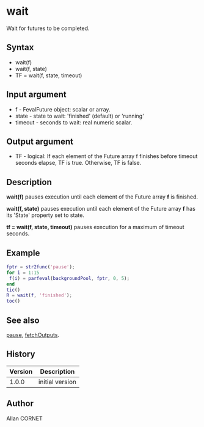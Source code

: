 

# wait

Wait for futures to be completed.

## Syntax

- wait(f)
- wait(f, state)
- TF = wait(f, state, timeout)

## Input argument

 - f - FevalFuture object: scalar or array.
 - state - state to wait: 'finished' (default) or  'running'
 - timeout - seconds to wait: real numeric scalar.

## Output argument

 - TF - logical: If each element of the Future array f finishes before timeout seconds elapse, TF is true. Otherwise, TF is false.

## Description


  <p><b>wait(f)</b> pauses execution until each element of the Future array <b>f</b> is finished.</p>
  <p><b>wait(f, state)</b> pauses execution until each element of the Future array <b>f</b> has its 'State' property set to state.</p>
  <p><b>tf = wait(f, state, timeout)</b> pauses execution for a maximum of timeout seconds.</p>


## Example

```matlab
fptr = str2func('pause');
for i = 1:15
 f(i) = parfeval(backgroundPool, fptr, 0, 5);
end
tic()
R = wait(f, 'finished');
toc()
```

## See also

[pause](../core/pause.md), [fetchOutputs](fetchOutputs.md).
## History

|Version|Description|
|------|------|
|1.0.0|initial version|


## Author

Allan CORNET



